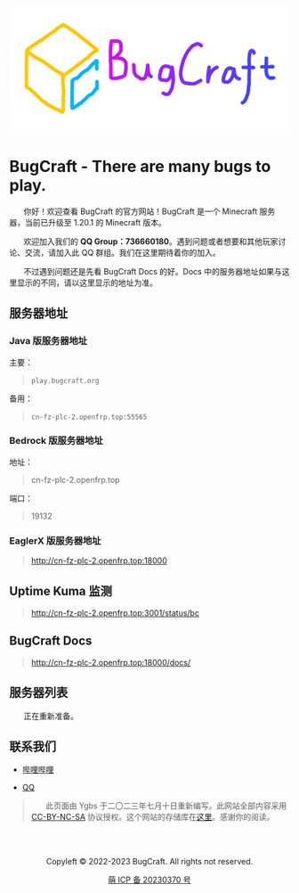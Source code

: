
![这……显示不出来吗？没关系，这不影响您继续阅读。](bugcraft.png)

# BugCraft - There are many bugs to play.

ㅤㅤ你好！欢迎查看 BugCraft 的官方网站！BugCraft 是一个 Minecraft 服务器，当前已升级至 1.20.1 的 Minecraft 版本。

ㅤㅤ欢迎加入我们的 **QQ Group：736660180**。遇到问题或者想要和其他玩家讨论、交流，请加入此 QQ 群组。我们在这里期待着你的加入。

ㅤㅤ不过遇到问题还是先看 BugCraft Docs 的好。Docs 中的服务器地址如果与这里显示的不同，请以这里显示的地址为准。

## 服务器地址

### Java 版服务器地址

主要：
> `play.bugcraft.org`

备用：
> `cn-fz-plc-2.openfrp.top:55565`

### Bedrock 版服务器地址

地址：
> cn-fz-plc-2.openfrp.top

端口：
> 19132

### EaglerX 版服务器地址

> http://cn-fz-plc-2.openfrp.top:18000

## Uptime Kuma 监测

> http://cn-fz-plc-2.openfrp.top:3001/status/bc

## BugCraft Docs

> http://cn-fz-plc-2.openfrp.top:18000/docs/

## 服务器列表

ㅤㅤ正在重新准备。

## 联系我们

* [哔哩哔哩](https://b23.tv/HpmgYKV)

* [QQ](https://qm.qq.com/cgi-bin/qm/qr?k=AxC2P5uPaRHre7Mv4b_xy8J7MPW9iCMK&jump_from=webapi&authKey=/+l3d1mKlpY5DCeXJ+qmDjiMoa/h4F4boPJhz6GeKJocNyXkmWR/z+oFvCT+r3CE)

> ㅤㅤ此页面由 Ygbs 于二〇二三年七月十日重新编写。此网站全部内容采用 [CC-BY-NC-SA](https://creativecommons.org/licenses/by-nc-sa/4.0/deed.zh) 协议授权。这个网站的存储库在[这里](https://github.com/Bug-Craft/bugcraft.org)。感谢你的阅读。

ㅤ
<div style="display: flex; justify-content: center; align-items: center">
    <p>Copyleft © 2022-2023 BugCraft. All rights not reserved.</p>
</div>

<div style="display: flex; justify-content: center; align-items: center">
    <a href="https://icp.gov.moe/?keyword=20230370" target="_blank">萌 ICP 备 20230370 号</a>
</div>
ㅤ
